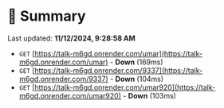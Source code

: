 # 📖 Summary
Last updated: **11/12/2024, 9:28:58 AM**

- `GET` [https://talk-m6gd.onrender.com/umar](https://talk-m6gd.onrender.com/umar) - **Down** (169ms)
- `GET` [https://talk-m6gd.onrender.com/9337](https://talk-m6gd.onrender.com/9337) - **Down** (104ms)
- `GET` [https://talk-m6gd.onrender.com/umar920](https://talk-m6gd.onrender.com/umar920) - **Down** (103ms)
